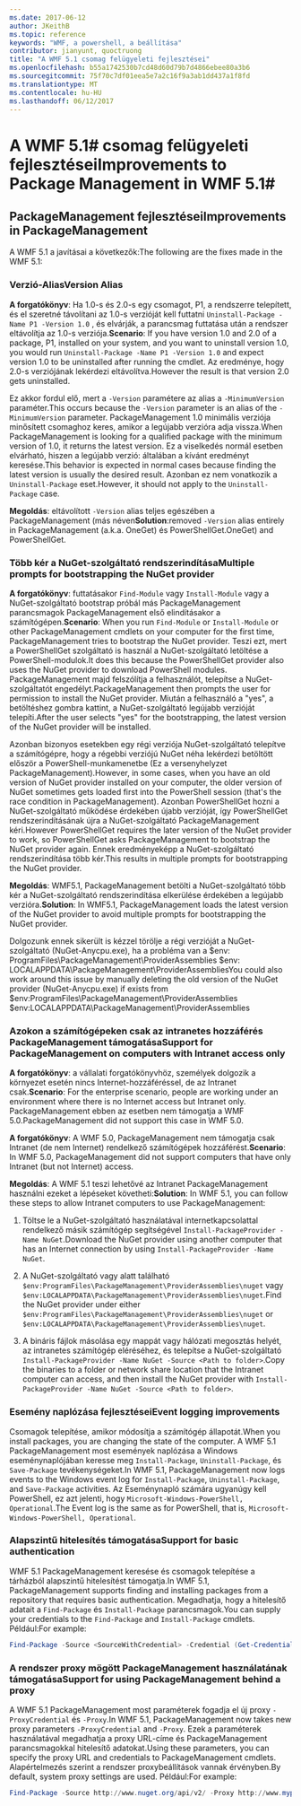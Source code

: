 ```yaml
---
ms.date: 2017-06-12
author: JKeithB
ms.topic: reference
keywords: "WMF, a powershell, a beállítása"
contributor: jianyunt, quoctruong
title: "A WMF 5.1 csomag felügyeleti fejlesztései"
ms.openlocfilehash: b55a1742530b7cd48d60d79b7d4866ebee80a3b6
ms.sourcegitcommit: 75f70c7df01eea5e7a2c16f9a3ab1dd437a1f8fd
ms.translationtype: MT
ms.contentlocale: hu-HU
ms.lasthandoff: 06/12/2017
---
```

# <a name="improvements-to-package-management-in-wmf-51"></a><span data-ttu-id="7b280-103">A WMF 5.1# csomag felügyeleti fejlesztései</span><span class="sxs-lookup"><span data-stu-id="7b280-103">Improvements to Package Management in WMF 5.1#</span></span>

## <a name="improvements-in-packagemanagement"></a><span data-ttu-id="7b280-104">PackageManagement fejlesztései</span><span class="sxs-lookup"><span data-stu-id="7b280-104">Improvements in PackageManagement</span></span> ##
<span data-ttu-id="7b280-105">A WMF 5.1 a javításai a következők:</span><span class="sxs-lookup"><span data-stu-id="7b280-105">The following are the fixes made in the WMF 5.1:</span></span> 

### <a name="version-alias"></a><span data-ttu-id="7b280-106">Verzió-Alias</span><span class="sxs-lookup"><span data-stu-id="7b280-106">Version Alias</span></span>

<span data-ttu-id="7b280-107">**A forgatókönyv**: Ha 1.0-s és 2.0-s egy csomagot, P1, a rendszerre telepített, és el szeretné távolítani az 1.0-s verzióját kell futtatni `Uninstall-Package -Name P1 -Version 1.0` , és elvárják, a parancsmag futtatása után a rendszer eltávolítja az 1.0-s verziója.</span><span class="sxs-lookup"><span data-stu-id="7b280-107">**Scenario**: If you have version 1.0 and 2.0 of a package, P1, installed on your system, and you want to uninstall version 1.0, you would run `Uninstall-Package -Name P1 -Version 1.0` and expect version 1.0 to be uninstalled after running the cmdlet.</span></span> <span data-ttu-id="7b280-108">Az eredménye, hogy 2.0-s verziójának lekérdezi eltávolítva.</span><span class="sxs-lookup"><span data-stu-id="7b280-108">However the result is that version 2.0 gets uninstalled.</span></span>  
    
<span data-ttu-id="7b280-109">Ez akkor fordul elő, mert a `-Version` paramétere az alias a `-MinimumVersion` paraméter.</span><span class="sxs-lookup"><span data-stu-id="7b280-109">This occurs because the `-Version` parameter is an alias of the `-MinimumVersion` parameter.</span></span> <span data-ttu-id="7b280-110">PackageManagement 1.0 minimális verziója minősített csomaghoz keres, amikor a legújabb verzióra adja vissza.</span><span class="sxs-lookup"><span data-stu-id="7b280-110">When PackageManagement is looking for a qualified package with the minimum version of 1.0, it returns the latest version.</span></span> <span data-ttu-id="7b280-111">Ez a viselkedés normál esetben elvárható, hiszen a legújabb verzió: általában a kívánt eredményt keresése.</span><span class="sxs-lookup"><span data-stu-id="7b280-111">This behavior is expected in normal cases because finding the latest version is usually the desired result.</span></span> <span data-ttu-id="7b280-112">Azonban ez nem vonatkozik a `Uninstall-Package` eset.</span><span class="sxs-lookup"><span data-stu-id="7b280-112">However, it should not apply to the `Uninstall-Package` case.</span></span>
    
<span data-ttu-id="7b280-113">**Megoldás**: eltávolított `-Version` alias teljes egészében a PackageManagement (más néven</span><span class="sxs-lookup"><span data-stu-id="7b280-113">**Solution**:removed `-Version` alias entirely in PackageManagement (a.k.a.</span></span> <span data-ttu-id="7b280-114">OneGet) és PowerShellGet.</span><span class="sxs-lookup"><span data-stu-id="7b280-114">OneGet) and PowerShellGet.</span></span> 

### <a name="multiple-prompts-for-bootstrapping-the-nuget-provider"></a><span data-ttu-id="7b280-115">Több kér a NuGet-szolgáltató rendszerindítása</span><span class="sxs-lookup"><span data-stu-id="7b280-115">Multiple prompts for bootstrapping the NuGet provider</span></span>

<span data-ttu-id="7b280-116">**A forgatókönyv**: futtatásakor `Find-Module` vagy `Install-Module` vagy a NuGet-szolgáltató bootstrap próbál más PackageManagement parancsmagok PackageManagement első elindításakor a számítógépen.</span><span class="sxs-lookup"><span data-stu-id="7b280-116">**Scenario**: When you run `Find-Module` or `Install-Module` or other PackageManagement cmdlets on your computer for the first time, PackageManagement tries to bootstrap the NuGet provider.</span></span> <span data-ttu-id="7b280-117">Teszi ezt, mert a PowerShellGet szolgáltató is használ a NuGet-szolgáltató letöltése a PowerShell-modulok.</span><span class="sxs-lookup"><span data-stu-id="7b280-117">It does this because the PowerShellGet provider also uses the NuGet provider to download PowerShell modules.</span></span> <span data-ttu-id="7b280-118">PackageManagement majd felszólítja a felhasználót, telepítse a NuGet-szolgáltatót engedélyt.</span><span class="sxs-lookup"><span data-stu-id="7b280-118">PackageManagement then prompts the user for permission to install the NuGet provider.</span></span> <span data-ttu-id="7b280-119">Miután a felhasználó a "yes", a betöltéshez gombra kattint, a NuGet-szolgáltató legújabb verzióját telepíti.</span><span class="sxs-lookup"><span data-stu-id="7b280-119">After the user selects "yes" for the bootstrapping, the latest version of the NuGet provider will be installed.</span></span> 
    
<span data-ttu-id="7b280-120">Azonban bizonyos esetekben egy régi verziója NuGet-szolgáltató telepítve a számítógépre, hogy a régebbi verziójú NuGet néha lekérdezi betöltött először a PowerShell-munkamenetbe (Ez a versenyhelyzet PackageManagement).</span><span class="sxs-lookup"><span data-stu-id="7b280-120">However, in some cases, when you have an old version of NuGet provider installed on your computer, the older version of NuGet sometimes gets loaded first into the PowerShell session (that's the race condition in PackageManagement).</span></span> <span data-ttu-id="7b280-121">Azonban PowerShellGet hozni a NuGet-szolgáltató működése érdekében újabb verzióját, így PowerShellGet rendszerindításának újra a NuGet-szolgáltató PackageManagement kéri.</span><span class="sxs-lookup"><span data-stu-id="7b280-121">However PowerShellGet requires the later version of the NuGet provider to work, so PowerShellGet asks PackageManagement to bootstrap the NuGet provider again.</span></span> <span data-ttu-id="7b280-122">Ennek eredményeképp a NuGet-szolgáltató rendszerindítása több kér.</span><span class="sxs-lookup"><span data-stu-id="7b280-122">This results in multiple prompts for bootstrapping the NuGet provider.</span></span>

<span data-ttu-id="7b280-123">**Megoldás**: WMF5.1, PackageManagement betölti a NuGet-szolgáltató több kér a NuGet-szolgáltató rendszerindítása elkerülése érdekében a legújabb verzióra.</span><span class="sxs-lookup"><span data-stu-id="7b280-123">**Solution**: In WMF5.1, PackageManagement loads the latest version of the NuGet provider to avoid multiple prompts for bootstrapping the NuGet provider.</span></span>

<span data-ttu-id="7b280-124">Dolgozunk ennek sikerült is kézzel törölje a régi verzióját a NuGet-szolgáltató (NuGet-Anycpu.exe), ha a probléma van a $env: ProgramFiles\PackageManagement\ProviderAssemblies $env: LOCALAPPDATA\PackageManagement\ProviderAssemblies</span><span class="sxs-lookup"><span data-stu-id="7b280-124">You could also work around this issue by manually deleting the old version of the NuGet provider (NuGet-Anycpu.exe) if exists from $env:ProgramFiles\PackageManagement\ProviderAssemblies $env:LOCALAPPDATA\PackageManagement\ProviderAssemblies</span></span>


### <a name="support-for-packagemanagement-on-computers-with-intranet-access-only"></a><span data-ttu-id="7b280-125">Azokon a számítógépeken csak az intranetes hozzáférés PackageManagement támogatása</span><span class="sxs-lookup"><span data-stu-id="7b280-125">Support for PackageManagement on computers with Intranet access only</span></span>

<span data-ttu-id="7b280-126">**A forgatókönyv**: a vállalati forgatókönyvhöz, személyek dolgozik a környezet esetén nincs Internet-hozzáféréssel, de az Intranet csak.</span><span class="sxs-lookup"><span data-stu-id="7b280-126">**Scenario**: For the enterprise scenario, people are working under an environment where there is no Internet access but Intranet only.</span></span> <span data-ttu-id="7b280-127">PackageManagement ebben az esetben nem támogatja a WMF 5.0.</span><span class="sxs-lookup"><span data-stu-id="7b280-127">PackageManagement did not support this case in WMF 5.0.</span></span>

<span data-ttu-id="7b280-128">**A forgatókönyv**: A WMF 5.0, PackageManagement nem támogatja csak Intranet (de nem Internet) rendelkező számítógépek hozzáférést.</span><span class="sxs-lookup"><span data-stu-id="7b280-128">**Scenario**: In WMF 5.0, PackageManagement did not support computers that have only Intranet (but not Internet) access.</span></span>

<span data-ttu-id="7b280-129">**Megoldás**: A WMF 5.1 teszi lehetővé az Intranet PackageManagement használni ezeket a lépéseket követheti:</span><span class="sxs-lookup"><span data-stu-id="7b280-129">**Solution**: In WMF 5.1, you can follow these steps to allow Intranet computers to use PackageManagement:</span></span>

1. <span data-ttu-id="7b280-130">Töltse le a NuGet-szolgáltató használatával internetkapcsolattal rendelkező másik számítógép segítségével `Install-PackageProvider -Name NuGet`.</span><span class="sxs-lookup"><span data-stu-id="7b280-130">Download the NuGet provider using another computer that has an Internet connection by using `Install-PackageProvider -Name NuGet`.</span></span>

2. <span data-ttu-id="7b280-131">A NuGet-szolgáltató vagy alatt található `$env:ProgramFiles\PackageManagement\ProviderAssemblies\nuget` vagy `$env:LOCALAPPDATA\PackageManagement\ProviderAssemblies\nuget`.</span><span class="sxs-lookup"><span data-stu-id="7b280-131">Find the NuGet provider under either `$env:ProgramFiles\PackageManagement\ProviderAssemblies\nuget`  or  `$env:LOCALAPPDATA\PackageManagement\ProviderAssemblies\nuget`.</span></span>

3. <span data-ttu-id="7b280-132">A bináris fájlok másolása egy mappát vagy hálózati megosztás helyét, az intranetes számítógép eléréséhez, és telepítse a NuGet-szolgáltató `Install-PackageProvider -Name NuGet -Source <Path to folder>`.</span><span class="sxs-lookup"><span data-stu-id="7b280-132">Copy the binaries to a folder or network share location that the Intranet computer can access, and then install the NuGet provider with `Install-PackageProvider -Name NuGet -Source <Path to folder>`.</span></span>


### <a name="event-logging-improvements"></a><span data-ttu-id="7b280-133">Esemény naplózása fejlesztései</span><span class="sxs-lookup"><span data-stu-id="7b280-133">Event logging improvements</span></span>

<span data-ttu-id="7b280-134">Csomagok telepítése, amikor módosítja a számítógép állapotát.</span><span class="sxs-lookup"><span data-stu-id="7b280-134">When you install packages, you are changing the state of the computer.</span></span> <span data-ttu-id="7b280-135">A WMF 5.1 PackageManagement most események naplózása a Windows eseménynaplójában keresse meg `Install-Package`, `Uninstall-Package`, és `Save-Package` tevékenységeket.</span><span class="sxs-lookup"><span data-stu-id="7b280-135">In WMF 5.1, PackageManagement now logs events to the Windows event log for `Install-Package`, `Uninstall-Package`, and `Save-Package` activities.</span></span> <span data-ttu-id="7b280-136">Az Eseménynapló számára ugyanúgy kell PowerShell, ez azt jelenti, hogy `Microsoft-Windows-PowerShell, Operational`.</span><span class="sxs-lookup"><span data-stu-id="7b280-136">The Event log  is the same as for PowerShell, that is, `Microsoft-Windows-PowerShell, Operational`.</span></span>

### <a name="support-for-basic-authentication"></a><span data-ttu-id="7b280-137">Alapszintű hitelesítés támogatása</span><span class="sxs-lookup"><span data-stu-id="7b280-137">Support for basic authentication</span></span>

<span data-ttu-id="7b280-138">WMF 5.1 PackageManagement keresése és csomagok telepítése a tárházból alapszintű hitelesítést támogatja.</span><span class="sxs-lookup"><span data-stu-id="7b280-138">In WMF 5.1, PackageManagement supports finding and installing packages from a repository that requires basic authentication.</span></span> <span data-ttu-id="7b280-139">Megadhatja, hogy a hitelesítő adatait a `Find-Package` és `Install-Package` parancsmagok.</span><span class="sxs-lookup"><span data-stu-id="7b280-139">You can supply your credentials to the `Find-Package` and `Install-Package` cmdlets.</span></span> <span data-ttu-id="7b280-140">Például:</span><span class="sxs-lookup"><span data-stu-id="7b280-140">For example:</span></span>

``` PowerShell
Find-Package -Source <SourceWithCredential> -Credential (Get-Credential)
```
### <a name="support-for-using-packagemanagement-behind-a-proxy"></a><span data-ttu-id="7b280-141">A rendszer proxy mögött PackageManagement használatának támogatása</span><span class="sxs-lookup"><span data-stu-id="7b280-141">Support for using PackageManagement behind a proxy</span></span>

<span data-ttu-id="7b280-142">A WMF 5.1 PackageManagement most paraméterek fogadja el új proxy `-ProxyCredential` és `-Proxy`.</span><span class="sxs-lookup"><span data-stu-id="7b280-142">In WMF 5.1, PackageManagement now takes new proxy parameters `-ProxyCredential` and `-Proxy`.</span></span> <span data-ttu-id="7b280-143">Ezek a paraméterek használatával megadhatja a proxy URL-címe és PackageManagement parancsmagokkal hitelesítő adatokat.</span><span class="sxs-lookup"><span data-stu-id="7b280-143">Using these parameters, you can specify the proxy URL and credentials to PackageManagement cmdlets.</span></span> <span data-ttu-id="7b280-144">Alapértelmezés szerint a rendszer proxybeállítások vannak érvényben.</span><span class="sxs-lookup"><span data-stu-id="7b280-144">By default, system proxy settings are used.</span></span> <span data-ttu-id="7b280-145">Például:</span><span class="sxs-lookup"><span data-stu-id="7b280-145">For example:</span></span>

``` PowerShell
Find-Package -Source http://www.nuget.org/api/v2/ -Proxy http://www.myproxyserver.com -ProxyCredential (Get-Credential)
```

